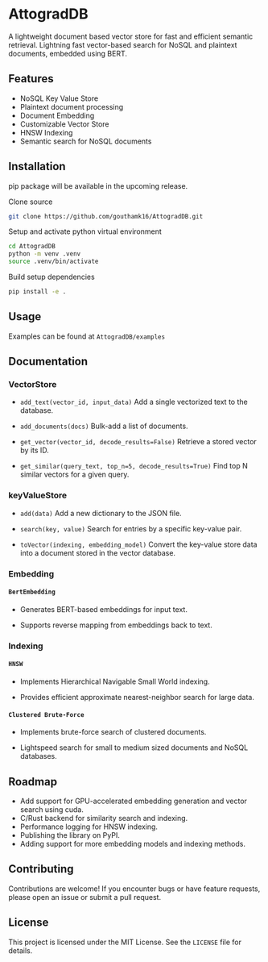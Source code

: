 # AttogradDB

A lightweight document based vector store for fast and efficient semantic retrieval. Lightning fast vector-based search for NoSQL and plaintext documents, embedded using BERT.


## Features

- NoSQL Key Value Store
- Plaintext document processing
- Document Embedding
- Customizable Vector Store
- HNSW Indexing
- Semantic search for NoSQL documents




## Installation

pip package will be available in the upcoming release.

Clone source

```bash
git clone https://github.com/gouthamk16/AttogradDB.git
```
Setup and activate python virtual environment

```bash
cd AttogradDB
python -m venv .venv
source .venv/bin/activate
```
Build setup dependencies
```bash
pip install -e .
```

## Usage

Examples can be found at `AttogradDB/examples`

## Documentation

### VectorStore

-   `add_text(vector_id, input_data)` Add a single vectorized text to the database.

-   `add_documents(docs)` Bulk-add a list of documents.

-   `get_vector(vector_id, decode_results=False)` Retrieve a stored vector by its ID.

-   `get_similar(query_text, top_n=5, decode_results=True)` Find top N similar vectors for a given query.

### keyValueStore

-   `add(data)` Add a new dictionary to the JSON file.

-   `search(key, value)` Search for entries by a specific key-value pair.

-   `toVector(indexing, embedding_model)` Convert the key-value store data into a document stored in the vector database.

### Embedding

#### `BertEmbedding`

-   Generates BERT-based embeddings for input text.

-   Supports reverse mapping from embeddings back to text.

### Indexing

#### `HNSW`

-   Implements Hierarchical Navigable Small World indexing.

-   Provides efficient approximate nearest-neighbor search for large data.

#### `Clustered Brute-Force`

-   Implements brute-force search of clustered documents.

-   Lightspeed search for small to medium sized documents and NoSQL databases.

## Roadmap

- Add support for GPU-accelerated embedding generation and vector search using cuda.
- C/Rust backend for similarity search and indexing.
- Performance logging for HNSW indexing. 
- Publishing the library on PyPI.
- Adding support for more embedding models and indexing methods.

## Contributing

Contributions are welcome! If you encounter bugs or have feature requests, please open an issue or submit a pull request.

## License

This project is licensed under the MIT License. See the `LICENSE` file for details.